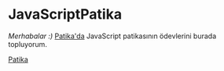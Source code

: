 # JavaScriptPatika

*Merhabalar :)* [Patika'da](https://app.patika.dev) JavaScript patikasının ödevlerini burada topluyorum. 

[Patika](https://app.patika.dev)
